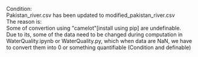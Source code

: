 Condition: <br>
Pakistan_river.csv has been updated to modified_pakistan_river.csv <br>
The reason is:<br>
Some of convertion using "camelot"[install using pip] are undefinable. <br>
Due to its, some of the data need to be changed during computation in WaterQuality.ipynb or WaterQuality.py, which when data are NaN, we have to convert them into 0 or something quantifiable (Condition and definable)
